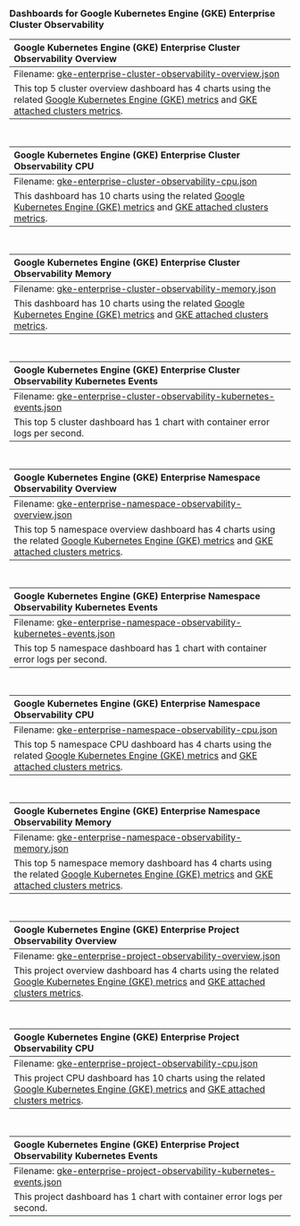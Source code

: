 ### Dashboards for Google Kubernetes Engine (GKE) Enterprise Cluster Observability

|Google Kubernetes Engine (GKE) Enterprise Cluster Observability Overview|
|:---------------------|
|Filename: [gke-enterprise-cluster-observability-overview.json](gke-enterprise-cluster-observability-overview.json)|
|This top 5 cluster overview dashboard has 4 charts using the related [Google Kubernetes Engine (GKE) metrics](https://cloud.google.com/monitoring/api/metrics_kubernetes) and [GKE attached clusters metrics](https://cloud.google.com/kubernetes-engine/multi-cloud/docs/attached/generic/reference/versions/v1.29.0-gke.2/metrics).|

&nbsp;

|Google Kubernetes Engine (GKE) Enterprise Cluster Observability CPU|
|:---------------------|
|Filename: [gke-enterprise-cluster-observability-cpu.json](gke-enterprise-cluster-observability-cpu.json)|
|This dashboard has 10 charts using the related [Google Kubernetes Engine (GKE) metrics](https://cloud.google.com/monitoring/api/metrics_kubernetes) and [GKE attached clusters metrics](https://cloud.google.com/kubernetes-engine/multi-cloud/docs/attached/eks/reference/versions/v1.29.0-gke.2/metrics).|

&nbsp;

|Google Kubernetes Engine (GKE) Enterprise Cluster Observability Memory|
|:---------------------|
|Filename: [gke-enterprise-cluster-observability-memory.json](gke-enterprise-cluster-observability-memory.json)|
|This dashboard has 10 charts using the related [Google Kubernetes Engine (GKE) metrics](https://cloud.google.com/monitoring/api/metrics_kubernetes) and [GKE attached clusters metrics](https://cloud.google.com/kubernetes-engine/multi-cloud/docs/attached/eks/reference/versions/v1.29.0-gke.2/metrics).|

&nbsp;

|Google Kubernetes Engine (GKE) Enterprise Cluster Observability Kubernetes Events|
|:---------------------|
|Filename: [gke-enterprise-cluster-observability-kubernetes-events.json](gke-enterprise-cluster-observability-kubernetes-events.json)|
|This top 5 cluster dashboard has 1 chart with container error logs per second.|

&nbsp;

|Google Kubernetes Engine (GKE) Enterprise Namespace Observability Overview|
|:---------------------|
|Filename: [gke-enterprise-namespace-observability-overview.json](gke-enterprise-namespace-observability-overview.json)|
|This top 5 namespace overview dashboard has 4 charts using the related [Google Kubernetes Engine (GKE) metrics](https://cloud.google.com/monitoring/api/metrics_kubernetes) and [GKE attached clusters metrics](https://cloud.google.com/kubernetes-engine/multi-cloud/docs/attached/eks/reference/versions/v1.29.0-gke.2/metrics).|

&nbsp;

|Google Kubernetes Engine (GKE) Enterprise Namespace Observability Kubernetes Events|
|:---------------------|
|Filename: [gke-enterprise-namespace-observability-kubernetes-events.json](gke-enterprise-namespace-observability-kubernetes-events.json)|
|This top 5 namespace dashboard has 1 chart with container error logs per second.|

&nbsp;

|Google Kubernetes Engine (GKE) Enterprise Namespace Observability CPU|
|:---------------------|
|Filename: [gke-enterprise-namespace-observability-cpu.json](gke-enterprise-namespace-observability-cpu.json)|
|This top 5 namespace CPU dashboard has 4 charts using the related [Google Kubernetes Engine (GKE) metrics](https://cloud.google.com/monitoring/api/metrics_kubernetes) and [GKE attached clusters metrics](https://cloud.google.com/kubernetes-engine/multi-cloud/docs/attached/generic/reference/versions/v1.29.0-gke.2/metrics).|

&nbsp;

|Google Kubernetes Engine (GKE) Enterprise Namespace Observability Memory|
|:---------------------|
|Filename: [gke-enterprise-namespace-observability-memory.json](gke-enterprise-namespace-observability-memory.json)|
|This top 5 namespace memory dashboard has 4 charts using the related [Google Kubernetes Engine (GKE) metrics](https://cloud.google.com/monitoring/api/metrics_kubernetes) and [GKE attached clusters metrics](https://cloud.google.com/kubernetes-engine/multi-cloud/docs/attached/generic/reference/versions/v1.29.0-gke.2/metrics).|

&nbsp;

|Google Kubernetes Engine (GKE) Enterprise Project Observability Overview|
|:---------------------|
|Filename: [gke-enterprise-project-observability-overview.json](gke-enterprise-project-observability-overview.json)|
|This project overview dashboard has 4 charts using the related [Google Kubernetes Engine (GKE) metrics](https://cloud.google.com/monitoring/api/metrics_kubernetes) and [GKE attached clusters metrics](https://cloud.google.com/kubernetes-engine/multi-cloud/docs/attached/eks/reference/versions/v1.29.0-gke.2/metrics).|

&nbsp;

|Google Kubernetes Engine (GKE) Enterprise Project Observability CPU|
|:---------------------|
|Filename: [gke-enterprise-project-observability-cpu.json](gke-enterprise-project-observability-cpu.json)|
|This project CPU dashboard has 10 charts using the related [Google Kubernetes Engine (GKE) metrics](https://cloud.google.com/monitoring/api/metrics_kubernetes) and [GKE attached clusters metrics](https://cloud.google.com/kubernetes-engine/multi-cloud/docs/attached/eks/reference/versions/v1.29.0-gke.2/metrics).|

&nbsp;

|Google Kubernetes Engine (GKE) Enterprise Project Observability Kubernetes Events|
|:---------------------|
|Filename: [gke-enterprise-project-observability-kubernetes-events.json](gke-enterprise-project-observability-kubernetes-events.json)|
|This project dashboard has 1 chart with container error logs per second.|
